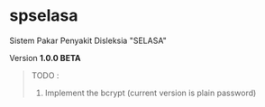 # spselasa
Sistem Pakar Penyakit Disleksia "SELASA"

Version **1.0.0 BETA**

> TODO :
> 1. Implement the bcrypt (current version is plain password)
